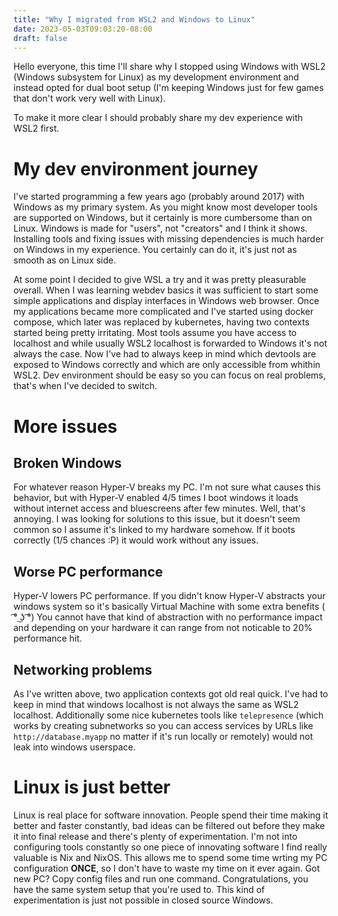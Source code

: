 ```yaml
---
title: "Why I migrated from WSL2 and Windows to Linux"
date: 2023-05-03T09:03:20-08:00
draft: false
---
```

Hello everyone, this time I'll share why I stopped using Windows with WSL2 (Windows subsystem for Linux) as my development environment and instead opted for dual boot setup (I'm keeping Windows just for few games that don't work very well with Linux). 

To make it more clear I should probably share my dev experience with WSL2 first.

# My dev environment journey
I've started programming a few years ago (probably around 2017) with Windows as my primary system. As you might know most developer tools are supported on Windows, but it certainly is more cumbersome than on Linux. Windows is made for "users", not "creators" and I think it shows. Installing tools and fixing issues with missing dependencies is much harder on Windows in my experience. You certainly can do it, it's just not as smooth as on Linux side.

At some point I decided to give WSL a try and it was pretty pleasurable overall. When I was learning webdev basics it was sufficient to start some simple applications and display interfaces in Windows web browser. Once my applications became more complicated and I've started using docker compose, which later was replaced by kubernetes, having two contexts started being pretty irritating. Most tools assume you have access to localhost and while usually WSL2 localhost is forwarded to Windows it's not always the case. Now I've had to always keep in mind which devtools are exposed to Windows correctly and which are only accessible from whithin WSL2. Dev environment should be easy so you can focus on real problems, that's when I've decided to switch.

# More issues
## Broken Windows
For whatever reason Hyper-V breaks my PC. I'm not sure what causes this behavior, but with Hyper-V enabled 4/5 times I boot windows it loads without internet access and bluescreens after few minutes. Well, that's annoying. I was looking for solutions to this issue, but it doesn't seem common so I assume it's linked to my hardware somehow. If it boots correctly (1/5 chances :P) it would work without any issues.
## Worse PC performance
Hyper-V lowers PC performance. If you didn't know Hyper-V abstracts your windows system so it's basically Virtual Machine with some extra benefits ( ͡° ͜ʖ ͡°)
You cannot have that kind of abstraction with no performance impact and depending on your hardware it can range from not noticable to 20% performance hit.

## Networking problems
As I've written above, two application contexts got old real quick. I've had to keep in mind that windows localhost is not always the same as WSL2 localhost. Additionally some nice kubernetes tools like `telepresence` (which works by creating subnetworks so you can access services by URLs like `http://database.myapp` no matter if it's run locally or remotely) would not leak into windows userspace. 

# Linux is just better
Linux is real place for software innovation. People spend their time making it better and faster constantly, bad ideas can be filtered out before they make it into final release and there's plenty of experimentation. I'm not into configuring tools constantly so one piece of innovating software I find really valuable is Nix and NixOS. This allows me to spend some time wrting my PC configuration __ONCE__, so I don't have to waste my time on it ever again. Got new PC? Copy config files and run one command. Congratulations, you have the same system setup that you're used to. This kind of experimentation is just not possible in closed source Windows.

